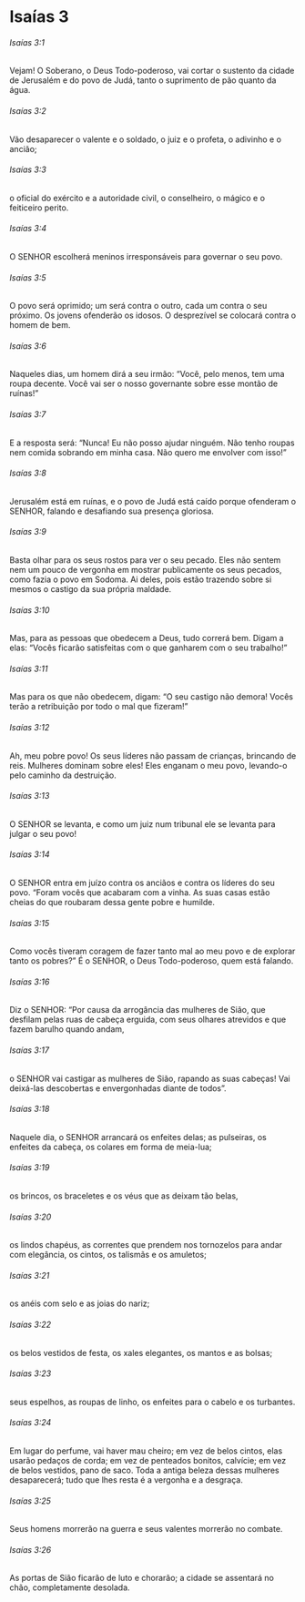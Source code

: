 # Isaías 3

###### Isaías 3:1

Vejam! O Soberano, o Deus Todo-poderoso, vai cortar o sustento da cidade de Jerusalém e do povo de Judá, tanto o suprimento de pão quanto da água.

###### Isaías 3:2

Vão desaparecer o valente e o soldado, o juiz e o profeta, o adivinho e o ancião;

###### Isaías 3:3

o oficial do exército e a autoridade civil, o conselheiro, o mágico e o feiticeiro perito.

###### Isaías 3:4

O SENHOR escolherá meninos irresponsáveis para governar o seu povo.

###### Isaías 3:5

O povo será oprimido; um será contra o outro, cada um contra o seu próximo. Os jovens ofenderão os idosos. O desprezível se colocará contra o homem de bem.

###### Isaías 3:6

Naqueles dias, um homem dirá a seu irmão: “Você, pelo menos, tem uma roupa decente. Você vai ser o nosso governante sobre esse montão de ruínas!”

###### Isaías 3:7

E a resposta será: “Nunca! Eu não posso ajudar ninguém. Não tenho roupas nem comida sobrando em minha casa. Não quero me envolver com isso!”

###### Isaías 3:8

Jerusalém está em ruínas, e o povo de Judá está caído porque ofenderam o SENHOR, falando e desafiando sua presença gloriosa.

###### Isaías 3:9

Basta olhar para os seus rostos para ver o seu pecado. Eles não sentem nem um pouco de vergonha em mostrar publicamente os seus pecados, como fazia o povo em Sodoma. Ai deles, pois estão trazendo sobre si mesmos o castigo da sua própria maldade.

###### Isaías 3:10

Mas, para as pessoas que obedecem a Deus, tudo correrá bem. Digam a elas: “Vocês ficarão satisfeitas com o que ganharem com o seu trabalho!”

###### Isaías 3:11

Mas para os que não obedecem, digam: “O seu castigo não demora! Vocês terão a retribuição por todo o mal que fizeram!”

###### Isaías 3:12

Ah, meu pobre povo! Os seus líderes não passam de crianças, brincando de reis. Mulheres dominam sobre eles! Eles enganam o meu povo, levando-o pelo caminho da destruição.

###### Isaías 3:13

O SENHOR se levanta, e como um juiz num tribunal ele se levanta para julgar o seu povo!

###### Isaías 3:14

O SENHOR entra em juízo contra os anciãos e contra os líderes do seu povo. “Foram vocês que acabaram com a vinha. As suas casas estão cheias do que roubaram dessa gente pobre e humilde.

###### Isaías 3:15

Como vocês tiveram coragem de fazer tanto mal ao meu povo e de explorar tanto os pobres?” É o SENHOR, o Deus Todo-poderoso, quem está falando.

###### Isaías 3:16

Diz o SENHOR: “Por causa da arrogância das mulheres de Sião, que desfilam pelas ruas de cabeça erguida, com seus olhares atrevidos e que fazem barulho quando andam,

###### Isaías 3:17

o SENHOR vai castigar as mulheres de Sião, rapando as suas cabeças! Vai deixá-las descobertas e envergonhadas diante de todos”.

###### Isaías 3:18

Naquele dia, o SENHOR arrancará os enfeites delas; as pulseiras, os enfeites da cabeça, os colares em forma de meia-lua;

###### Isaías 3:19

os brincos, os braceletes e os véus que as deixam tão belas,

###### Isaías 3:20

os lindos chapéus, as correntes que prendem nos tornozelos para andar com elegância, os cintos, os talismãs e os amuletos;

###### Isaías 3:21

os anéis com selo e as joias do nariz;

###### Isaías 3:22

os belos vestidos de festa, os xales elegantes, os mantos e as bolsas;

###### Isaías 3:23

seus espelhos, as roupas de linho, os enfeites para o cabelo e os turbantes.

###### Isaías 3:24

Em lugar do perfume, vai haver mau cheiro; em vez de belos cintos, elas usarão pedaços de corda; em vez de penteados bonitos, calvície; em vez de belos vestidos, pano de saco. Toda a antiga beleza dessas mulheres desaparecerá; tudo que lhes resta é a vergonha e a desgraça.

###### Isaías 3:25

Seus homens morrerão na guerra e seus valentes morrerão no combate.

###### Isaías 3:26

As portas de Sião ficarão de luto e chorarão; a cidade se assentará no chão, completamente desolada.

